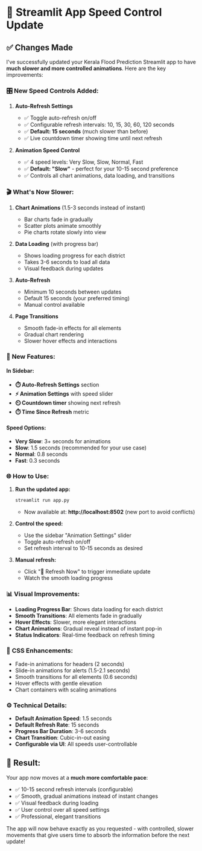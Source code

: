 # 🐌 Streamlit App Speed Control Update

## ✅ Changes Made

I've successfully updated your Kerala Flood Prediction Streamlit app to have **much slower and more controlled animations**. Here are the key improvements:

### 🎛️ **New Speed Controls Added:**

1. **Auto-Refresh Settings**
   - ✅ Toggle auto-refresh on/off
   - ✅ Configurable refresh intervals: 10, 15, 30, 60, 120 seconds
   - ✅ **Default: 15 seconds** (much slower than before)
   - ✅ Live countdown timer showing time until next refresh

2. **Animation Speed Control**
   - ✅ 4 speed levels: Very Slow, Slow, Normal, Fast
   - ✅ **Default: "Slow"** - perfect for your 10-15 second preference
   - ✅ Controls all chart animations, data loading, and transitions

### 🎬 **What's Now Slower:**

1. **Chart Animations** (1.5-3 seconds instead of instant)
   - Bar charts fade in gradually
   - Scatter plots animate smoothly
   - Pie charts rotate slowly into view

2. **Data Loading** (with progress bar)
   - Shows loading progress for each district
   - Takes 3-6 seconds to load all data
   - Visual feedback during updates

3. **Auto-Refresh** 
   - Minimum 10 seconds between updates
   - Default 15 seconds (your preferred timing)
   - Manual control available

4. **Page Transitions**
   - Smooth fade-in effects for all elements
   - Gradual chart rendering
   - Slower hover effects and interactions

### 🎯 **New Features:**

#### In Sidebar:
- **⏱️ Auto-Refresh Settings** section
- **⚡ Animation Settings** with speed slider
- **⏲️ Countdown timer** showing next refresh
- **⏱️ Time Since Refresh** metric

#### Speed Options:
- **Very Slow**: 3+ seconds for animations
- **Slow**: 1.5 seconds (recommended for your use case)
- **Normal**: 0.8 seconds
- **Fast**: 0.3 seconds

### 🌐 **How to Use:**

1. **Run the updated app:**
   ```bash
   streamlit run app.py
   ```
   - Now available at: **http://localhost:8502** (new port to avoid conflicts)

2. **Control the speed:**
   - Use the sidebar "Animation Settings" slider
   - Toggle auto-refresh on/off
   - Set refresh interval to 10-15 seconds as desired

3. **Manual refresh:**
   - Click "🔄 Refresh Now" to trigger immediate update
   - Watch the smooth loading progress

### 📊 **Visual Improvements:**

- **Loading Progress Bar**: Shows data loading for each district
- **Smooth Transitions**: All elements fade in gradually  
- **Hover Effects**: Slower, more elegant interactions
- **Chart Animations**: Gradual reveal instead of instant pop-in
- **Status Indicators**: Real-time feedback on refresh timing

### 🎨 **CSS Enhancements:**

- Fade-in animations for headers (2 seconds)
- Slide-in animations for alerts (1.5-2.1 seconds)
- Smooth transitions for all elements (0.6 seconds)
- Hover effects with gentle elevation
- Chart containers with scaling animations

### ⚙️ **Technical Details:**

- **Default Animation Speed**: 1.5 seconds
- **Default Refresh Rate**: 15 seconds
- **Progress Bar Duration**: 3-6 seconds
- **Chart Transition**: Cubic-in-out easing
- **Configurable via UI**: All speeds user-controllable

## 🎉 **Result:**

Your app now moves at a **much more comfortable pace**:
- ✅ 10-15 second refresh intervals (configurable)
- ✅ Smooth, gradual animations instead of instant changes
- ✅ Visual feedback during loading
- ✅ User control over all speed settings
- ✅ Professional, elegant transitions

The app will now behave exactly as you requested - with controlled, slower movements that give users time to absorb the information before the next update!